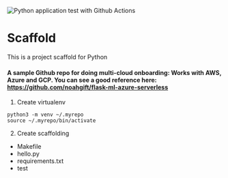 ![Python application test with Github Actions](https://github.com/YisongZou/scaffold/workflows/Python%20application%20test%20with%20Github%20Actions/badge.svg)
# Scaffold
This is a project scaffold for Python

#### A sample Github repo for doing multi-cloud onboarding: Works with AWS, Azure and GCP. You can see a good reference here: https://github.com/noahgift/flask-ml-azure-serverless

1. Create virtualenv
```
python3 -m venv ~/.myrepo
source ~/.myrepo/bin/activate
```
2. Create scaffolding
* Makefile
* hello.py
* requirements.txt
* test
